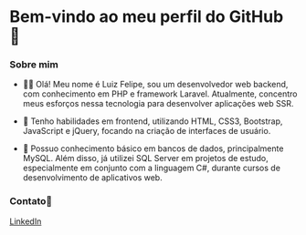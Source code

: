 # Bem-vindo ao meu perfil do GitHub 👋

### Sobre mim
- 🧑‍💻 Olá! Meu nome é Luiz Felipe, sou um desenvolvedor web backend, com conhecimento em PHP e framework Laravel. Atualmente, concentro meus esforços nessa tecnologia para desenvolver aplicações web SSR.

- 🌟 Tenho habilidades em frontend, utilizando HTML, CSS3, Bootstrap, JavaScript e jQuery, focando na criação de interfaces de usuário. 

- 💼 Possuo conhecimento básico em bancos de dados, principalmente MySQL. Além disso, já utilizei SQL Server em projetos de estudo, especialmente em conjunto com a linguagem C#, durante cursos de desenvolvimento de aplicativos web.

<!--
### Tecnologias e Ferramentas

<img src="https://cdn.jsdelivr.net/gh/devicons/devicon/icons/html5/html5-original.svg" width="40" /><img src="https://cdn.jsdelivr.net/gh/devicons/devicon/icons/css3/css3-original.svg" width="40"/>
<img src="https://cdn.jsdelivr.net/gh/devicons/devicon/icons/bootstrap/bootstrap-original.svg" width="40"/>
<img src="https://cdn.jsdelivr.net/gh/devicons/devicon/icons/javascript/javascript-original.svg" width="40"/>
<img src="https://cdn.jsdelivr.net/gh/devicons/devicon/icons/jquery/jquery-original.svg" width="40"/>
<img src="https://cdn.jsdelivr.net/gh/devicons/devicon/icons/php/php-original.svg" width="40"/>
<img src="https://cdn.jsdelivr.net/gh/devicons/devicon/icons/laravel/laravel-original.svg" width="40"/>
<img src="https://cdn.jsdelivr.net/gh/devicons/devicon/icons/git/git-original.svg" width="40"/>
<img src="https://cdn.jsdelivr.net/gh/devicons/devicon/icons/csharp/csharp-original.svg" width="40"/>
<img src="https://cdn.jsdelivr.net/gh/devicons/devicon/icons/mysql/mysql-original.svg" width="40"/>
<img src="https://cdn.jsdelivr.net/gh/devicons/devicon/icons/vscode/vscode-original.svg" width="40"/>
<img src="https://cdn.jsdelivr.net/gh/devicons/devicon/icons/visualstudio/visualstudio-plain.svg" width="40"/>
-->
          
### Contato📲
<div>
   <a href="https://www.linkedin.com/in/luizfspinto/" target="_blank">LinkedIn</a>
</div>
